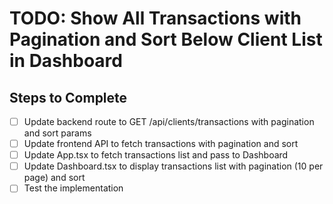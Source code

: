 # TODO: Show All Transactions with Pagination and Sort Below Client List in Dashboard

## Steps to Complete

- [ ] Update backend route to GET /api/clients/transactions with pagination and sort params
- [ ] Update frontend API to fetch transactions with pagination and sort
- [ ] Update App.tsx to fetch transactions list and pass to Dashboard
- [ ] Update Dashboard.tsx to display transactions list with pagination (10 per page) and sort
- [ ] Test the implementation
